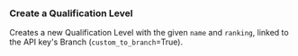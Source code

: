 ### Create a Qualification Level 

Creates a new Qualification Level with the given `name` and `ranking`, linked to the API key's Branch (`custom_to_branch`=True).
